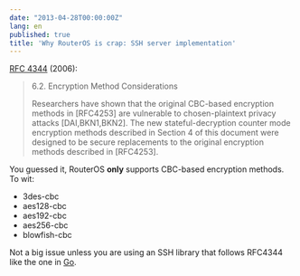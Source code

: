 ```yaml
---
date: "2013-04-28T00:00:00Z"
lang: en
published: true
title: 'Why RouterOS is crap: SSH server implementation'
---
```


[RFC 4344][] (2006):

> 6\.2.  Encryption Method Considerations
>
> Researchers have shown that the original CBC-based encryption methods in
> \[RFC4253\] are vulnerable to chosen-plaintext privacy attacks
> \[DAI,BKN1,BKN2\].  The new stateful-decryption counter mode encryption
> methods described in Section 4 of this document were designed to be secure
> replacements to the original encryption methods described in \[RFC4253\].

[RFC 4344]: http://www.ietf.org/rfc/rfc4344.txt

You guessed it, RouterOS **only** supports CBC-based encryption methods. To wit:

* 3des-cbc
* aes128-cbc
* aes192-cbc
* aes256-cbc
* blowfish-cbc

Not a big issue unless you are using an SSH library that follows RFC4344 like
the one in [Go][].

[Go]: http://golang.org/
